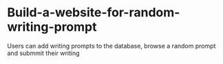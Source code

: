 # Build-a-website-for-random-writing-prompt
Users can add writing prompts to the database, browse a random prompt and submmit their writing
